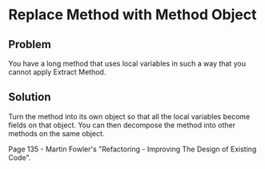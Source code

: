 # Replace Method with Method Object

## Problem
You have a long method that uses local variables in such a way that you cannot apply Extract Method.

## Solution
Turn the method into its own object so that all the local variables become fields on that object. You can then decompose the method into other methods on the same object.

Page 135 - Martin Fowler's "Refactoring - Improving The Design of Existing Code".